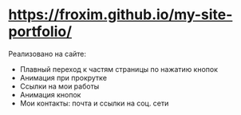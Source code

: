 # https://froxim.github.io/my-site-portfolio/
Реализовано на сайте:
- Плавный переход к частям страницы по нажатию кнопок
- Анимация при прокрутке
- Ссылки на мои работы
- Анимация кнопок
- Мои контакты: почта и ссылки на соц. сети
